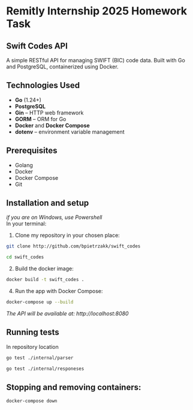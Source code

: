  # **Remitly Internship 2025 Homework Task**

## **Swift Codes API**

A simple RESTful API for managing SWIFT (BIC) code data. Built with Go and PostgreSQL, containerized using Docker.

## **Technologies Used**
- **Go** (1.24+)
- **PostgreSQL**
- **Gin** – HTTP web framework
- **GORM** – ORM for Go
- **Docker** and **Docker Compose**
- **dotenv** – environment variable management

## **Prerequisites**
- Golang
- Docker
- Docker Compose
- Git

## **Installation and setup**  
*if you are on Windows, use Powershell*  
In your terminal:
1. Clone my repository in your chosen place:
```bash
git clone http://github.com/bpietrzakk/swift_codes
```
```bash
cd swift_codes
```
2. Build the docker image:
```bash
docker build -t swift_codes .
```
4. Run the app with Docker Compose:  
```bash
docker-compose up --build
```
*The API will be available at: http://localhost:8080*  

## **Running tests**
In repository location
```bash
go test ./internal/parser
```
```bash
go test ./internal/responeses
```


## Stopping and removing containers:
```bash
docker-compose down
```


